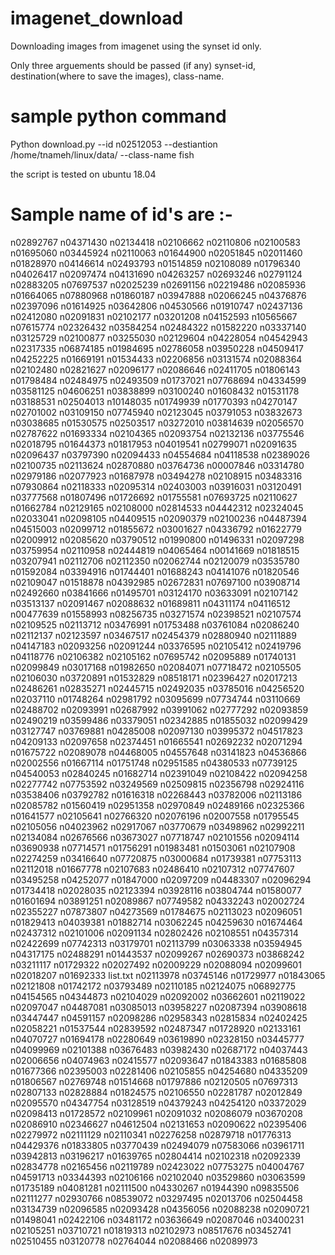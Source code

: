 # imagenet_download
Downloading images from imagenet using the synset id only.

Only three arguements should be passed (if any) 
synset-id, destination(where to save the images),  class-name.

# sample python command
Python download.py --id n02512053 --destiantion /home/tnameh/linux/data/ --class-name fish

the script is tested on ubuntu 18.04

# Sample name of id's are :- 

n02892767
n04371430
n02134418
n02106662
n02110806
n02100583
n01695060
n03445924
n02110063
n01644900
n02051845
n02011460
n01828970
n04146614
n02493793
n01514859
n02108089
n01796340
n04026417
n02097474
n04131690
n04263257
n02693246
n02791124
n02883205
n07697537
n02025239
n02691156
n02219486
n02085936
n01664065
n07880968
n01860187
n03947888
n02066245
n04376876
n02397096
n01614925
n03642806
n04530566
n01910747
n02437136
n02412080
n02091831
n02102177
n03201208
n04152593
n10565667
n07615774
n02326432
n03584254
n02484322
n01582220
n03337140
n03125729
n02100877
n03255030
n02129604
n04228054
n04542943
n02317335
n06874185
n01984695
n02786058
n03950228
n04509417
n04252225
n01669191
n01534433
n02206856
n03131574
n02088364
n02102480
n02821627
n02096177
n02086646
n02411705
n01806143
n01798484
n02484975
n02493509
n01737021
n07768694
n04334599
n03581125
n04606251
n03838899
n03100240
n01608432
n01531178
n03188531
n02504013
n10148035
n01749939
n01770393
n04270147
n02701002
n03109150
n07745940
n02123045
n03791053
n03832673
n03038685
n01530575
n02503517
n03272010
n03814639
n02056570
n02787622
n01693334
n02104365
n02093754
n02132136
n03775546
n02018795
n01644373
n01817953
n04019541
n02799071
n02091635
n02096437
n03797390
n02094433
n04554684
n04118538
n02389026
n02100735
n02113624
n02870880
n03764736
n00007846
n03314780
n02979186
n02077923
n01687978
n03494278
n02108915
n03483316
n07930864
n02118333
n02095314
n02403003
n03916031
n03120491
n03777568
n01807496
n01726692
n01755581
n07693725
n02110627
n01662784
n02129165
n02108000
n02814533
n04442312
n02324045
n02033041
n02098105
n04409515
n02090379
n02100236
n04487394
n04515003
n02099712
n01855672
n03001627
n04336792
n01622779
n02009912
n02085620
n03790512
n01990800
n01496331
n02097298
n03759954
n02110958
n02444819
n04065464
n00141669
n01818515
n03207941
n02112706
n02112350
n02062744
n02120079
n03535780
n01592084
n03394916
n01744401
n01688243
n04141076
n01820546
n02109047
n01518878
n04392985
n02672831
n07697100
n03908714
n02492660
n03841666
n01495701
n03124170
n03633091
n02107142
n03513137
n02091467
n02088632
n01689811
n04311174
n04116512
n00477639
n01558993
n08256735
n03271574
n02398521
n02107574
n02109525
n02113712
n03476991
n01753488
n03761084
n02086240
n02112137
n02123597
n03467517
n02454379
n02880940
n02111889
n04147183
n02093256
n02091244
n03376595
n02105412
n02419796
n04118776
n02106382
n02105162
n07695742
n02095889
n01740131
n02099849
n03017168
n01982650
n02084071
n07718472
n02105505
n02106030
n03720891
n01532829
n08518171
n02396427
n02017213
n02486261
n02835271
n02445715
n02492035
n03785016
n04256520
n02037110
n01748264
n02981792
n03095699
n07734744
n03110669
n02488702
n02093991
n02687992
n03991062
n02777292
n02093859
n02490219
n03599486
n03379051
n02342885
n01855032
n02099429
n03127747
n03769881
n04285008
n02097130
n03995372
n04517823
n04209133
n02097658
n02374451
n01665541
n02692232
n02071294
n01675722
n02089078
n04468005
n04557648
n03141823
n04536866
n02002556
n01667114
n01751748
n02951585
n04380533
n07739125
n04540053
n02840245
n01682714
n02391049
n02108422
n02094258
n02277742
n07753592
n03249569
n02509815
n02356798
n02924116
n03538406
n03792782
n01616318
n02268443
n03782006
n02113186
n02085782
n01560419
n02951358
n02970849
n02489166
n02325366
n01641577
n02105641
n02766320
n02076196
n02007558
n01795545
n02105056
n04023962
n02917067
n03770679
n03498962
n02992211
n02134084
n02676566
n03673027
n07718747
n02101556
n02094114
n03690938
n07714571
n01756291
n01983481
n01503061
n02107908
n02274259
n03416640
n07720875
n03000684
n01739381
n07753113
n02112018
n01667778
n02107683
n02486410
n02107312
n07747607
n03495258
n04252077
n01847000
n02097209
n04483307
n02096294
n01734418
n02028035
n02123394
n03928116
n03804744
n01580077
n01601694
n03891251
n02089867
n07749582
n04332243
n02002724
n02355227
n07873807
n04273569
n01784675
n02113023
n02096051
n01829413
n04039381
n01882714
n03062245
n04259630
n01674464
n02437312
n02101006
n02091134
n02802426
n02108551
n04357314
n02422699
n07742313
n03179701
n02113799
n03063338
n03594945
n04317175
n02488291
n01443537
n02099267
n02690373
n03868242
n03211117
n01729322
n02027492
n02009229
n02088094
n02099601
n02018207
n01692333
list.txt
n02113978
n03745146
n01729977
n01843065
n02121808
n01742172
n03793489
n02110185
n02124075
n06892775
n04154565
n04344873
n02104029
n02092002
n03662601
n02119022
n02097047
n04487081
n03085013
n03958227
n02087394
n03908618
n03447447
n04591157
n02098286
n02958343
n02815834
n02402425
n02058221
n01537544
n02839592
n02487347
n01728920
n02133161
n04070727
n01694178
n02280649
n03619890
n02328150
n03445777
n04099969
n02101388
n03676483
n03982430
n02687172
n04037443
n02006656
n04074963
n02415577
n02093647
n01843383
n01685808
n01677366
n02395003
n02281406
n02105855
n04254680
n04335209
n01806567
n02769748
n01514668
n01797886
n02120505
n07697313
n02807133
n02828884
n01824575
n02106550
n02281787
n02012849
n02095570
n04347754
n03128519
n04379243
n04254120
n03372029
n02098413
n01728572
n02109961
n02091032
n02086079
n03670208
n02086910
n02346627
n04612504
n02131653
n02090622
n02395406
n02279972
n02111129
n02110341
n02276258
n02879718
n01776313
n04429376
n01833805
n03770439
n02494079
n07583066
n03961711
n03942813
n03196217
n01639765
n02804414
n02102318
n02092339
n02834778
n02165456
n02119789
n02423022
n07753275
n04004767
n04591713
n03344393
n02106166
n02102040
n03529860
n03063599
n01735189
n04081281
n02111500
n04330267
n01944390
n09835506
n02111277
n02930766
n08539072
n03297495
n02013706
n02504458
n03134739
n02096585
n02093428
n04356056
n02088238
n02090721
n01498041
n02422106
n03481172
n03636649
n02087046
n03400231
n02105251
n03710721
n01819313
n02102973
n08517676
n03452741
n02510455
n03120778
n02764044
n02088466
n02089973
